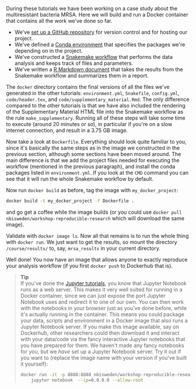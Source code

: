 During these tutorials we have been working on a case study about the
multiresistant bacteria MRSA. Here we will build and run a Docker container
that contains all the work we've done so far.

* We've [set up a GitHub repository](git-3-working-remotely) for version control
  and for hosting our project.
* We've defined a [Conda environment](conda-3-projects) that specifies the
  packages we're depending on in the project.
* We've constructed a [Snakemake workflow](snakemake-10-generalizing-workflows)
  that performs the data analysis and keeps track of files and parameters.
* We've written a [R Markdown document](rmarkdown-the-mrsa-case-study) that
  takes the results from the Snakemake workflow and summarizes them in a report.

The `docker` directory contains the final versions of all the files we've
generated in the other tutorials: `environment.yml`, `Snakefile`, `config.yml`,
`code/header.tex`, and `code/supplementary_material.Rmd`. The only difference
compared to the other tutorials is that we have also included the rendering of
the Supplementary Material HTML file into the Snakemake workflow as the rule
`make_supplementary`. Running all of these steps will take some time to execute
(around 20 minutes or so), in particular if you're on a slow internet
connection, and result in a 3.75 GB image.

Now take a look at `Dockerfile`. Everything should look quite familiar to you,
since it's basically the same steps as in the image we constructed in the
previous section, although some sections have been moved around. The main
difference is that we add the project files needed for executing the workflow
(mentioned in the previous paragraph), and install the conda packages listed in
`environment.yml`. If you look at the `CMD` command you can see that it will
run the whole Snakemake workflow by default.

Now run `docker build` as before, tag the image with `my_docker_project`:

````bash
docker build -t my_docker_project -f Dockerfile .
````

and go get a coffee while the image builds (or
you could use `docker pull nbisweden/workshop-reproducible-research` which
will download the same image).

Validate with `docker image ls`. Now all that remains is to run the whole thing
with `docker run`. We just want to get the results, so mount the directory
`/course/results/` to, say, `mrsa_results` in your current directory.

Well done! You now have an image that allows anyone to exactly reproduce your
analysis workflow (if you first `docker push` to Dockerhub that is).

> **Tip** <br>
> If you've done the [Jupyter tutorials](jupyter-1-introduction), you know that
> Jupyter Notebook runs as a web server. This makes it very well suited for
> running in a Docker container, since we can just expose the port Jupyter
> Notebook uses and redirect it to one of our own. You can then work with the
> notebooks in your browser just as you've done before, while it's actually
> running in the container. This means you could package your data, scripts
> and environment in a Docker image that also runs a Jupyter Notebook server.
> If you make this image available, say on Dockerhub, other researchers could
> then download it and interact with your data/code via the fancy interactive
> Jupyter notebooks that you have prepared for them. We haven't made any
> fancy notebooks for you, but we *have* set up a Jupyter Notebook server.
> Try it out if you want to (replace the image name with your version if
> you've built it yourself):
> 
> ```bash
> docker run -it -p 8888:8888 nbisweden/workshop-reproducible-research \
>     jupyter notebook  --ip=0.0.0.0 --allow-root
> ```
